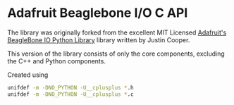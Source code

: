 # Adafruit Beaglebone I/O C API

The library was originally forked from the excellent MIT Licensed [Adafruit's BeagleBone IO Python Library](https://github.com/adafruit/adafruit-beaglebone-io-python) library written by Justin Cooper.

This version of the library consists of only the core components, excluding the C++ and Python components.

Created using 
```bash
unifdef -m -DNO_PYTHON -U__cplusplus *.h
unifdef -m -DNO_PYTHON -U__cplusplus *.c
```
